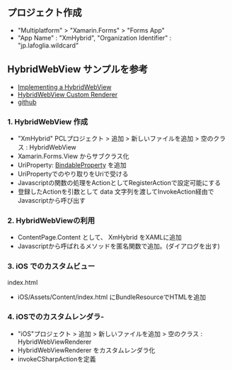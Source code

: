 ## プロジェクト作成

- "Multiplatform" > "Xamarin.Forms" > "Forms App"
- "App Name" : "XmHybrid", "Organization Identifier" : "jp.lafoglia.wildcard"

## HybridWebView サンプルを参考

- [Implementing a HybridWebView](https://developer.xamarin.com/guides/xamarin-forms/custom-renderer/hybridwebview/)
- [HybridWebView Custom Renderer](https://developer.xamarin.com/samples/xamarin-forms/customrenderers/hybridwebview/)
- [github](https://github.com/xamarin/xamarin-forms-samples/tree/master/CustomRenderers/HybridWebView)

### 1. HybridWebView 作成

- "XmHybrid" PCLプロジェクト > 追加 > 新しいファイルを追加 > 空のクラス : HybridWebView
- Xamarin.Forms.View からサブクラス化
- UriProperty: [BindableProperty](https://developer.xamarin.com/api/type/Xamarin.Forms.BindableProperty/) を追加
- UriPropertyでのやり取りをUriで受ける
- Javascriptの関数の処理をActionとしてRegisterActionで設定可能にする
- 登録したActionを引数として data 文字列を渡してInvokeAction経由でJavascriptから呼び出す

### 2. HybridWebViewの利用

- ContentPage.Content として、 XmHybrid をXAMLに追加
- Javascriptから呼ばれるメソッドを匿名関数で追加。(ダイアログを出す)


### 3. iOS でのカスタムビュー

index.html

- iOS/Assets/Content/index.html にBundleResourceでHTMLを追加


### 4. iOSでのカスタムレンダラ-

- "iOS"プロジェクト > 追加 > 新しいファイルを追加 > 空のクラス : HybridWebViewRenderer
- HybridWebViewRenderer をカスタムレンダラ化
- invokeCSharpActionを定義
